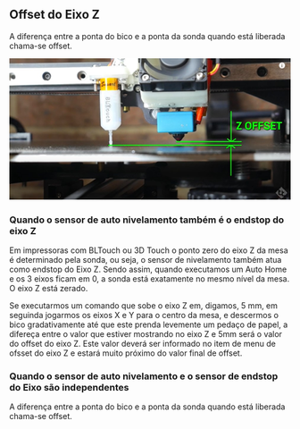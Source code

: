 ## Offset do Eixo Z
A diferença entre a ponta do bico e a ponta da sonda quando está liberada chama-se offset. 

![Z_Offset](/Z_offset.jpg "Z Offset")

### Quando o sensor de auto nivelamento também é o endstop do eixo Z

Em impressoras com BLTouch ou 3D Touch o ponto zero do eixo Z da mesa é determinado pela sonda, ou seja, o sensor de nivelamento também atua como endstop do Eixo Z. Sendo assim, quando executamos um Auto Home e os 3 eixos ficam em 0, a sonda está exatamente no mesmo nível da mesa. O eixo Z está zerado.

Se executarmos um comando que sobe o eixo Z em, digamos, 5 mm, em seguinda jogarmos os eixos X e Y para o centro da mesa, e descermos o bico gradativamente até que este prenda levemente um pedaço de papel, a difereça entre o valor que estiver mostrando no eixo Z e 5mm será o valor do offset do eixo Z. Este valor deverá ser informado no item de menu de ofsset do eixo Z e estará muito próximo do valor final de offset.


### Quando o sensor de auto nivelamento e o sensor de endstop do Eixo são independentes
A diferença entre a ponta do bico e a ponta da sonda quando está liberada chama-se offset.

